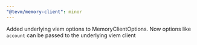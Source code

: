 ```yaml
---
"@tevm/memory-client": minor
---
```


Added underlying viem options to MemoryClientOptions. Now options like `account` can be passed to the underlying viem client
